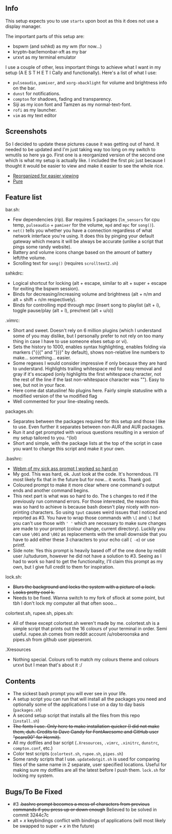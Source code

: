 ## Info
This setup expects you to use `startx` upon boot as this it does not use a display manager.

The important parts of this setup are:
* bspwm (and sxhkd) as my wm (for now...)
* kryptn-bar/lemonbar-xft as my bar
* urxvt as my terminal emulator

I use a couple of other, less important things to achieve what I want in my setup (A E S T H E T I Cally and functionally). Here's a list of what I use:
* `pulseaudio`, `pamixer`, and `xorg-xbacklight` for volume and brightness info on the bar.
* `dunst` for notifications.
* `compton` for shadows, fading and transparency.
* Siji as my icon font and Tamzen as my normal-text-font.
* `rofi` as my launcher.
* `vim` as my text editor

## Screenshots

So I decided to update these pictures cause it was getting out of hand. It needed to be updated and I'm just taking way too long on my switch to wmutils so here ya go.
First one is a reorganized version of the second one which is what my setup is actually like. I included the first pic just because I thought it would be easier to view and make it easier to see the whole rice.

* [Reorganized for easier viewing](https://u.teknik.io/Ph1Ct.png)
* [Pure](https://u.teknik.io/hfLPB.png)

## Feature list

bar.sh:
* Few dependencies (rip). Bar requires 5 packages (`lm_sensors` for cpu temp, `pulseaudio` + `pamixer` for the volume, `mpd` and `mpc` for `song()`).
* `net()` tells you whether you have a connection regardless of what network interface you're using. It does this by pinging your default gateway which means it will be always be accurate (unlike a script that pings some randy website).
* Battery and volume icons change based on the amount of battery left/the volume.
* Scrolling text for `song()` (requires `scrolltext2.sh`)

sxhkdrc:
* Logical shortcut for locking (alt + escape, similar to alt + super + escape for exiting the bspwm session).
* Binds for decreasing/increasing volume and brightness (alt + n/m and alt + shift + n/m respectively).
* Binds for controlling mpd through mpc (insert song to playlist (alt + i), toggle pause/play (alt + l), prev/next (alt + u/o))

.vimrc:
* Short and sweet. Doesn't rely on 6 million plugins (which I understand some of you may dislike, but I personally prefer to not rely on too many thing in case I have to use someone elses setup or vi).
* Sets the history to 1000, enables syntax highlighting, enables folding via markers ("{{{" and "}}}" by default), shows non-relative line numbers to make... something... easier.
* Some regexes I would consider impressive if only because they are hard to understand. Highlights trailing whitespace red for easy removal and gray if it's escaped (only highlights the first whitespace character, not the rest of the line if the last non-whitespace character was "\"). Easy to see, but not in your face.
* Here come dat statusline! No plugins here. Fairly simple statusline with a modified version of the `%m` modified flag
* Well commented for your line-stealing needs.

packages.sh:
* Separates between the packages required for this setup and those I like to use. Even further it separates between non-AUR and AUR packages.
* Run it and get prompted with various questions resulting in a version of my setup tailored to you. ^(lol)
* Short and simple, with the package lists at the top of the script in case you want to change this script and make it your own.

.bashrc:
* [Webm of my sick ass prompt I worked so hard on](https://u.teknik.io/FybF2.webm)
* My god. This was hard, ok. Just look at the code. It's horrendous. I'll most likely fix that in the future but for now... it works. Thank god.
* Coloured prompt to make it more clear where one command's output ends and another command begins.
* This next part is what was so hard to do. The `$` changes to red if the previously run command errors. For those interested, the reason this was so hard to achieve is because bash doesn't play nicely with non-printing characters. So using `tput` causes weird issues that I noticed and reported as #3. You have to wrap those commands with `\[` and `\]` but you can't use those with `' '` which are necessary to make sure changes are made to your prompt (colour change, current directory). Luckily you can use `\001` and `\002` as replacements with the small downside that you have to add either these 3 characters to your echo call (` -e`) or use printf.
* Side note: Yes this prompt is heavily based off of the one done by reddit user /u/tudurom, however he did not have a solution to #3. Seeing as I had to work so hard to get the functionality, I'll claim this prompt as my own, but I give full credit to them for inspiration.

lock.sh:
* ~~Blurs the background and locks the system with a picture of a lock.~~
* ~~Looks pretty cool k.~~
* Needs to be fixed. Wanna switch to my fork of sflock at some point, but tbh I don't lock my computer all that often sooo...

colortest.sh, rupee.sh, pipes.sh:
* All of these except colortest.sh weren't made by me. colortest.sh is a simple script that prints out the 16 colours of your terminal in order. Semi useful. rupee.sh comes from reddit account /u/roberoonska and pipes.sh from github user pipeseroni.

.Xresources
* Nothing special. Colours rofi to match my colours theme and colours urxvt but I mean that's about it :/

## Contents
* The sickest bash prompt you will ever see in your life.
* A setup script you can run that will install all the packages you need and optionally some of the applications I use on a day to day basis (`packages.sh`)
* A second setup script that installs all the files from this repo (`install.sh`)
* ~~The fonts I use. Only here to make installation quicker (I did not make them, duh. Credits to Dave Gandy for FontAwesome and GitHub user "pcaro90" for Hermit).~~
* All my dotfiles and bar script (`.Xresources`, `.vimrc`, `.xinitrc`, `dunstrc`, `compton.conf`, etc.)
* Color test scripts (`colortest.sh`, `rupee.sh`, `pipes.sh`)
* Some randy scripts that I use. `updatedotgit.sh` is used for comparing files of the same name in 2 separate, user specified locations. Useful for making sure my dotfiles are all the latest before I push them. `lock.sh` for locking my system.

## Bugs/To Be Fixed
* #3 ~~.bashrc prompt becomes a mess of characters from previous commands if you press up or down enough~~ Believed to be solved in commit 3244c7c
* alt + *x* keybindings conflict with bindings of applications (will most likely be swapped to super + *x* in the future)
